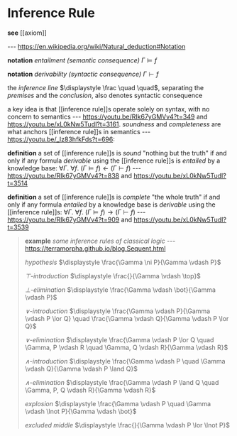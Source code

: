 # Inference Rule

**see** [[axiom]]

--- <https://en.wikipedia.org/wiki/Natural_deduction#Notation>

**notation** _entailment (semantic consequence)_ $\Gamma \vDash f$

**notation** _derivability (syntactic consequence)_ $\Gamma \vdash f$

the _inference line_ $\displaystyle \frac \quad \quad$, separating the _premises_ and the _conclusion_, also denotes syntactic consequence

a key idea is that [[inference rule]]s operate solely on syntax, with no concern to semantics --- <https://youtu.be/RIk67yGMVv4?t=349> and <https://youtu.be/xL0kNw5TudI?t=3161>. _soundness_ and _completeness_ are what anchors [[inference rule]]s in semantics --- <https://youtu.be/_Iz83hfkFds?t=696>:

**definition** a set of [[inference rule]]s is _sound_ "nothing but the truth" if and only if any formula _derivable_ using the [[inference rule]]s is _entailed_ by a knowledge base: $\forall \Gamma.\ \forall f.\ (\Gamma \vDash f) \gets (\Gamma \vdash f)$ --- <https://youtu.be/RIk67yGMVv4?t=838> and <https://youtu.be/xL0kNw5TudI?t=3514>

**definition** a set of [[inference rule]]s is _complete_ "the whole truth" if and only if any formula _entailed_ by a knowledge base is _derivable_ using the [[inference rule]]s: $\forall \Gamma.\ \forall f.\ (\Gamma \vDash f) \to (\Gamma \vdash f)$ --- <https://youtu.be/RIk67yGMVv4?t=909> and <https://youtu.be/xL0kNw5TudI?t=3539>

> **example** _some inference rules of classical logic_ --- <https://terramorpha.github.io/blog.Sequent.html>
>
> _hypothesis_ $\displaystyle \frac{\Gamma \ni P}{\Gamma \vdash P}$
>
> _$\top$-introduction_ $\displaystyle \frac{}{\Gamma \vdash \top}$
>
> _$\bot$-elimination_ $\displaystyle \frac{\Gamma \vdash \bot}{\Gamma \vdash P}$
>
> _$\lor$-introduction_ $\displaystyle \frac{\Gamma \vdash P}{\Gamma \vdash P \lor Q} \quad \frac{\Gamma \vdash Q}{\Gamma \vdash P \lor Q}$
>
> _$\lor$-elimination_ $\displaystyle \frac{\Gamma \vdash P \lor Q \quad \Gamma, P \vdash R \quad \Gamma, Q \vdash R}{\Gamma \vdash R}$
>
> _$\land$-introduction_ $\displaystyle \frac{\Gamma \vdash P \quad \Gamma \vdash Q}{\Gamma \vdash P \land Q}$
>
> _$\land$-elimination_ $\displaystyle \frac{\Gamma \vdash P \land Q \quad \Gamma, P, Q \vdash R}{\Gamma \vdash R}$
>
> _explosion_ $\displaystyle \frac{\Gamma \vdash P \quad \Gamma \vdash \lnot P}{\Gamma \vdash \bot}$
>
> _excluded middle_ $\displaystyle \frac{}{\Gamma \vdash P \lor \lnot P}$
